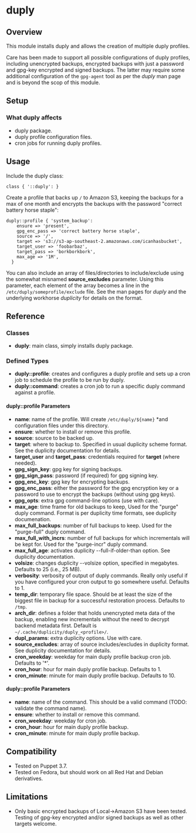# duply

## Overview

This module installs duply and allows the creation of multiple duply
profiles.

Care has been made to support all possible configurations of duply
profiles, including unencrypted backups, encrypted backups with just a
password and gpg-key encrypted and signed backups. The latter may
require some additional configuration of the `gpg-agent` tool as per
the *duply* man page and is beyond the scop of this module.

## Setup

### What duply affects

 * duply package.
 * duply profile configuration files.
 * cron jobs for running duply profiles.

## Usage

Include the duply class:

```puppet
class { '::duply': }
```

Create a profile that backs up `/` to Amazon S3, keeping the backups
for a max of one month and encrypts the backups
with the password "correct battery horse staple":

```puppet
duply::profile { 'system_backup':
    ensure => 'present',
    gpg_enc_pass => 'correct battery horse staple',
    source => '/',
    target => 's3://s3-ap-southeast-2.amazonaws.com/icanhasbucket',
    target_user => 'foobarbaz',
    target_pass => 'borkborkbork',
    max_age => '1M',
  }
```

You can also include an array of files/directories to include/exclude
using the somewhat misnamed **source_excludes** parameter.  Using this
parameter, each element of the array becomes a line in the
`/etc/duply/someprofile/exclude` file. See the man pages for *duply*
and the underlying workhorse *duplicity* for details on the format.

## Reference

### Classes

 * **duply**: main class, simply installs duply package.

### Defined Types

 * **duply::profile**: creates and configures a duply profile and sets
   up a cron job to schedule the profile to be run by duply.
 * **duply::command**: creates a cron job to run a specific duply
   command against a profile.

#### duply::profile Parameters

 * **name**: name of the profile.  Will create `/etc/duply/${name}`
 *and configuration files under this directory.
 * **ensure**: whether to install or remove this profile.
 * **source**: source to be backed up.
 * **target**: where to backup to.  Specified in usual duplicity
  scheme format.  See the duplicity documentation for details.
 * **target_user** and **target_pass**: credentials required for
   **target** (where needed).
 * **gpg_sign_key**: gpg key for signing backups.
 * **gpg_sign_pass**: password (if required) for gpg signing key.
 * **gpg_enc_key**: gpg key for encrypting backups.
 * **gpg_enc_pass**: either the password for the gpg encryption key or
  a password to use to encrypt the backups (without using gpg keys).
 * **gpg_opts**: extra gpg command-line options (use with care).
 * **max_age**: time frame for old backups to keep, Used for the
 "purge" duply command.  Format is per duplicity time formats, see
 duplicity documenation.
 * **max_full_backups**: number of full backups to keep. Used for the
 "purge-full" duply command.
 * **max_full_with_incrs**: number of full backups for which
 incrementals will be kept for. Used for the "purge-incr" duply
 command.
 * **max_full_age**: activates duplicity --full-if-older-than
  option. See duplicity documentation.
 * **volsize**: changes duplicity --volsize option, specified in
  megabytes.  Defaults to 25 (i.e., 25 MB).
 * **verbosity**: verbosity of output of duply commands.  Really only
  useful if you have configured your cron output to go somewhere
  useful.  Defaults to 1.
 * **temp_dir**: temporary file space. Should be at least the size of
 the biggest file in backup for a successful restoration
 process. Defaults to `/tmp`.
 * **arch_dir**: defines a folder that holds unencrypted meta data of
 the backup, enabling new incrementals without the need to decrypt
 backend metadata first. Default is
 `~/.cache/duplicity/duply_<profile>/`.
 * **dupl_params**: extra duplicity options.  Use with care.
 * **source_excludes**: array of source includes/excludes in duplicity
  format.  See duplicity documentation for details.
 * **cron_weekday**: weekday for main duply profile backup cron
  job. Defaults to '*'.
 * **cron_hour**: hour for main duply profile backup.  Defaults to 1.
 * **cron_minute**: minute for main duply profile backup. Defaults to
   10.

#### duply::profile Parameters

 * **name**: name of the command.  This should be a valid command
 (TODO: validate the command name).
 * **ensure**: whether to install or remove this command.
 * **cron_weekday**: weekday for cron job.
 * **cron_hour**: hour for main duply profile backup.
 * **cron_minute**: minute for main duply profile backup.

## Compatibility

 * Tested on Puppet 3.7.
 * Tested on Fedora, but should work on all Red Hat and Debian
   derivatives.

## Limitations

 * Only basic encrypted backups of Local->Amazon S3 have been tested.  Testing of gpg-key
 encrypted and/or signed backups as well as other targets welcome.
